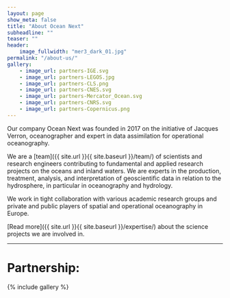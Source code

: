```yaml
---
layout: page
show_meta: false
title: "About Ocean Next"
subheadline: ""
teaser: ""
header:
    image_fullwidth: "mer3_dark_01.jpg"
permalink: "/about-us/"
gallery:
    - image_url: partners-IGE.svg
    - image_url: partners-LEGOS.jpg
    - image_url: partners-CLS.png
    - image_url: partners-CNES.svg
    - image_url: partners-Mercator_Ocean.svg
    - image_url: partners-CNRS.svg
    - image_url: partners-Copernicus.png
---
```

Our company Ocean Next was founded in 2017 on the initiative of Jacques Verron, oceanographer and expert in data assimilation for operational oceanography.

We are a [team]({{ site.url }}{{ site.baseurl }}/team/) of scientists and research engineers contributing to fundamental and applied research projects on the oceans and inland waters. We are experts in the production, treatment, analysis, and interpretation of geoscientific data in relation to the hydrosphere, in particular in oceanography and hydrology. 

We work in tight collaboration with various  academic research groups  and private and public players of spatial and  operational oceanography in Europe.

[Read more]({{ site.url }}{{ site.baseurl }}/expertise/) about the science projects we are involved in.

---
# Partnership:
{% include gallery %}